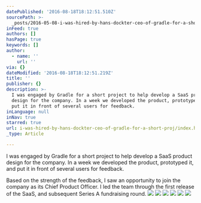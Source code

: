 ```yaml
---
datePublished: '2016-08-18T18:12:51.510Z'
sourcePath: >-
  _posts/2016-05-08-i-was-hired-by-hans-dockter-ceo-of-gradle-for-a-short-proj.md
inFeed: true
authors: []
hasPage: true
keywords: []
author:
  - name: ''
    url: ''
via: {}
dateModified: '2016-08-18T18:12:51.219Z'
title: ''
publisher: {}
description: >-
  I was engaged by Gradle for a short project to help develop a SaaS product
  design for the company. In a week we developed the product, prototyped it, and
  put it in front of several users for feedback.
inLanguage: null
inNav: true
starred: true
url: i-was-hired-by-hans-dockter-ceo-of-gradle-for-a-short-proj/index.html
_type: Article

---
```

I was engaged by Gradle for a short project to help develop a SaaS product design for the company. In a week we developed the product, prototyped it, and put it in front of several users for feedback.

Based on the strength of the feedback, I saw an opportunity to join the company as its Chief Product Officer. I led the team through the first release of the SaaS, and subsequent Series A fundraising round.
![](https://s3-us-west-2.amazonaws.com/the-grid-img/p/f8de79ff82588f1a57d32d09cc71aea249468168.jpg)
![](https://s3-us-west-2.amazonaws.com/the-grid-img/p/5ca5ddeea01a382580d80280cdd54eb2b84ae672.jpg)
![](https://s3-us-west-2.amazonaws.com/the-grid-img/p/21634a8bdb0b9e8027733c1b45612cdc140e3002.jpg)
![](https://the-grid-user-content.s3-us-west-2.amazonaws.com/d5471de5-878b-466c-b491-573341680b42.jpg)
![](https://s3-us-west-2.amazonaws.com/the-grid-img/p/cb593be4d31f66c6295375f3dca1f56a05d519ef.jpg)
![](https://s3-us-west-2.amazonaws.com/the-grid-img/p/aaa580fbb2c898941aa3d5d99f92279d50555cb6.jpg)